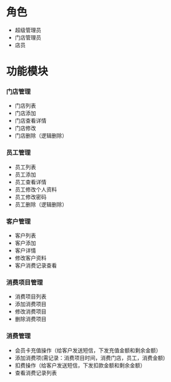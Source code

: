# 角色
- 超级管理员
- 门店管理员
- 店员

# 功能模块

### 门店管理
- 门店列表
- 门店添加
- 门店查看详情
- 门店修改
- 门店删除（逻辑删除）

### 员工管理
- 员工列表
- 员工添加
- 员工查看详情
- 员工修改个人资料
- 员工修改密码
- 员工删除（逻辑删除）

### 客户管理
- 客户列表
- 客户添加
- 客户详情
- 修改客户资料
- 客户消费记录查看

### 消费项目管理
- 消费项目列表
- 添加消费项目
- 修改消费项目
- 删除消费项目

### 消费管理
- 会员卡充值操作（给客户发送短信，下发充值金额和剩余金额）
- 添加消费项(需记录：消费项目时间，消费门店，员工，消费金额)
- 扣费操作（给客户发送短信，下发扣款金额和剩余金额）
- 查看消费记录列表


